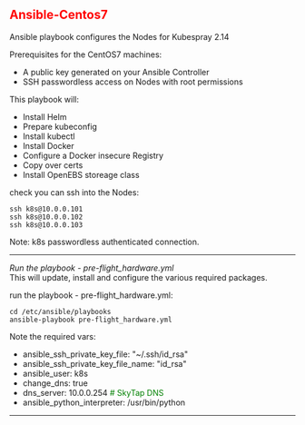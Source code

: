 ## <font color='red'>Ansible-Centos7</font>
Ansible playbook configures the Nodes for Kubespray 2.14

Prerequisites for the CentOS7 machines:
* A public key generated on your Ansible Controller
* SSH passwordless access on Nodes with root permissions

This playbook will:
* Install Helm
* Prepare kubeconfig
* Install kubectl
* Install Docker
* Configure a Docker insecure Registry
* Copy over certs
* Install OpenEBS storeage class

check you can ssh into the Nodes:
```
ssh k8s@10.0.0.101
ssh k8s@10.0.0.102
ssh k8s@10.0.0.103
```
Note: k8s passwordless authenticated connection.

---

<em>Run the playbook - pre-flight_hardware.yml</em>  
This will update, install and configure the various required packages.

run the playbook - pre-flight_hardware.yml: 
```
cd /etc/ansible/playbooks
ansible-playbook pre-flight_hardware.yml
```
Note the required vars:  
- ansible_ssh_private_key_file: "~/.ssh/id_rsa"  
- ansible_ssh_private_key_file_name: "id_rsa"  
- ansible_user: k8s  
- change_dns: true  
- dns_server: 10.0.0.254  <font color='green'> # SkyTap DNS </font> 
- ansible_python_interpreter: /usr/bin/python  

---